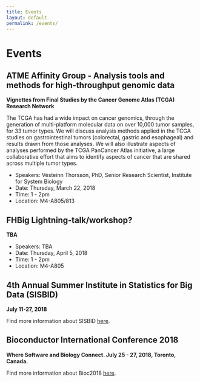 ```yaml
---
title: Events
layout: default
permalink: /events/
---
```


# Events

## ATME Affinity Group - Analysis tools and methods for high-throughput genomic data
__Vignettes from Final Studies by the Cancer Genome Atlas (TCGA) Research Network__

The TCGA has had a wide impact on cancer genomics, through the generation of multi-platform molecular data on over 10,000 tumor samples, for 33 tumor types. We will discuss analysis methods applied in the TCGA studies on gastrointestinal tumors (colorectal, gastric and esophageal) and results drawn from those analyses. We will also illustrate aspects of analyses performed by the TCGA PanCancer Atlas initiative, a large collaborative effort that aims to identify aspects of cancer that are shared across multiple tumor types.

- Speakers: Vésteinn Thorsson, PhD, Senior Research Scientist, Institute for System Biology
- Date: Thursday, March 22, 2018
- Time: 1 - 2pm
- Location: M4-A805/813

## FHBig Lightning-talk/workshop?
__TBA__
- Speakers: TBA
- Date: Thursday, April 5, 2018
- Time: 1 - 2pm
- Location: M4-A805

## 4th Annual Summer Institute in Statistics for Big Data (SISBID)
__July 11-27, 2018__

Find more information about SISBID [here](http://www.biostat.washington.edu/suminst/sisbid).

## Bioconductor International Conference 2018
__Where Software and Biology Connect. July 25 - 27, 2018, Toronto, Canada.__

Find more information about Bioc2018 [here](http://bioc2018.bioconductor.org/).
